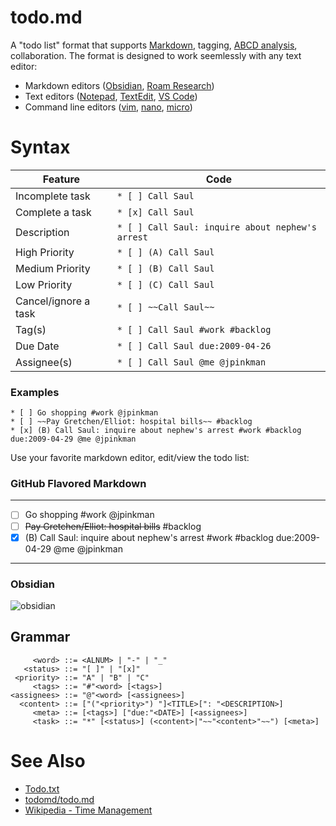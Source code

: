 # todo.md

A "todo list" format that supports [Markdown](https://www.markdownguide.org/), tagging, [ABCD analysis](https://en.wikipedia.org/wiki/Time_management#ABCD_analysis), collaboration. The format is designed to work seemlessly with any text editor:
  * Markdown editors ([Obsidian](https://obsidian.md/), [Roam Research](https://roamresearch.com/))
  * Text editors ([Notepad](https://apps.microsoft.com/store/detail/windows-notepad/9MSMLRH6LZF3?hl=en-us&gl=us), [TextEdit](https://support.apple.com/guide/textedit/welcome/mac), [VS Code](https://code.visualstudio.com/docs/languages/markdown))
  * Command line editors ([vim](https://www.vim.org/), [nano](https://www.nano-editor.org/), [micro](https://micro-editor.github.io/))

# Syntax
| Feature | Code |
| --- | --- |
| Incomplete task | `* [ ] Call Saul` |
| Complete a task | `* [x] Call Saul` |
| Description | `* [ ] Call Saul: inquire about nephew's arrest` |
| High Priority | `* [ ] (A) Call Saul` |
| Medium Priority | `* [ ] (B) Call Saul` |
| Low Priority | `* [ ] (C) Call Saul` |
| Cancel/ignore a task | `* [ ] ~~Call Saul~~` |
| Tag(s) | `* [ ] Call Saul #work #backlog` |
| Due Date | `* [ ] Call Saul due:2009-04-26` |
| Assignee(s) | `* [ ] Call Saul @me @jpinkman` |

### Examples

```
* [ ] Go shopping #work @jpinkman
* [ ] ~~Pay Gretchen/Elliot: hospital bills~~ #backlog
* [x] (B) Call Saul: inquire about nephew's arrest #work #backlog due:2009-04-29 @me @jpinkman
```

Use your favorite markdown editor, edit/view the todo list:

### GitHub Flavored Markdown

---

* [ ] Go shopping #work @jpinkman
* [ ] ~~Pay Gretchen/Elliot: hospital bills~~ #backlog
* [x] (B) Call Saul: inquire about nephew's arrest #work #backlog due:2009-04-29 @me @jpinkman

---

### Obsidian
![obsidian](https://user-images.githubusercontent.com/48300131/203187819-b38ec602-c1bc-4c64-a729-c2d545a987f4.png)

## Grammar

```
     <word> ::= <ALNUM> | "-" | "_"
   <status> ::= "[ ]" | "[x]"
 <priority> ::= "A" | "B" | "C"
     <tags> ::= "#"<word> [<tags>]
<assignees> ::= "@"<word> [<assignees>]
  <content> ::= ["("<priority>") "]<TITLE>[": "<DESCRIPTION>]
     <meta> ::= [<tags>] ["due:"<DATE>] [<assignees>]
     <task> ::= "*" [<status>] (<content>|"~~"<content>"~~") [<meta>]
```

# See Also
* [Todo.txt](http://todotxt.org/)
* [todomd/todo.md](https://github.com/todomd/todo.md)
* [Wikipedia - Time Management](https://en.wikipedia.org/wiki/Time_management)

